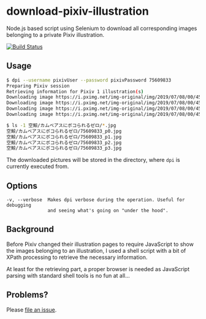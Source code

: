 # download-pixiv-illustration

Node.js based script using Selenium to download all corresponding images
belonging to a private Pixiv illustration.

[![Build Status](https://travis-ci.com/NigridsVa/download-pixiv-illustration.svg?branch=master)](https://travis-ci.com/NigridsVa/download-pixiv-illustration)

## Usage

```bash
$ dpi --username pixivUser --password pixivPassword 75609833
Preparing Pixiv session
Retrieving information for Pixiv 1 illustration(s)
Downloading image https://i.pximg.net/img-original/img/2019/07/08/00/45/05/75609833_p0.jpg
Downloading image https://i.pximg.net/img-original/img/2019/07/08/00/45/05/75609833_p1.jpg
Downloading image https://i.pximg.net/img-original/img/2019/07/08/00/45/05/75609833_p2.jpg
Downloading image https://i.pximg.net/img-original/img/2019/07/08/00/45/05/75609833_p3.jpg

$ ls -1 空鯨/カムベアスにボコられるゼロ/*.jpg
空鯨/カムベアスにボコられるゼロ/75609833_p0.jpg
空鯨/カムベアスにボコられるゼロ/75609833_p1.jpg
空鯨/カムベアスにボコられるゼロ/75609833_p2.jpg
空鯨/カムベアスにボコられるゼロ/75609833_p3.jpg
```

The downloaded pictures will be stored in the directory, where `dpi` is
currently executed from.

## Options

    -v, --verbose  Makes dpi verbose during the operation. Useful for debugging
                   and seeing what's going on "under the hood".

## Background

Before Pixiv changed their illustration pages to require JavaScript to show
the images belonging to an illustration, I used a shell script with a bit
of XPath processing to retrieve the necessary information.

At least for the retrieving part, a proper browser is needed as JavaScript
parsing with standard shell tools is no fun at all…

## Problems?

Please [file an issue].

[file an issue]: https://github.com/NigridsVa/download-pixiv-illustration/issues
